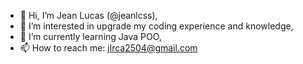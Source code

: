 - 👋 Hi, I’m Jean Lucas (@jeanlcss),
- 👀 I’m interested in upgrade my coding experience and knowledge,
- 🌱 I’m currently learning Java POO,
- 📫 How to reach me: jlrca2504@gmail.com 

<!---
jeanlcss/jeanlcss is a ✨ special ✨ repository because its `README.md` (this file) appears on your GitHub profile.
You can click the Preview link to take a look at your changes.
--->

